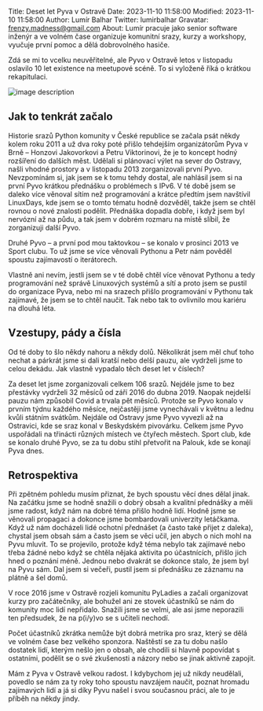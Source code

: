 Title: Deset let Pyva v Ostravě
Date: 2023-11-10 11:58:00
Modified: 2023-11-10 11:58:00
Author: Lumír Balhar
Twitter: lumirbalhar
Gravatar: frenzy.madness@gmail.com
About: Lumír pracuje jako senior software inženýr a ve volném čase organizuje komunitní srazy, kurzy a workshopy, vyučuje první pomoc a dělá dobrovolného hasiče.

Zdá se mi to vcelku neuvěřitelné, ale Pyvo v Ostravě letos v listopadu oslavilo 10 let existence na meetupové scéně. To si vyloženě říká o krátkou rekapitulaci.

![image description]({static}/images/pyvo_ostrava_narozeniny.jpg)

## Jak to tenkrát začalo

Historie srazů Python komunity v České republice se začala psát někdy kolem roku 2011 a už dva roky poté přišlo tehdejším organizátorům Pyva v Brně – Honzovi Jakovorkovi a Petru Viktorinovi, že je to koncept hodný rozšíření do dalších měst. Udělali si plánovací výlet na sever do Ostravy, našli vhodné prostory a v listopadu 2013 zorganizovali první Pyvo. Nevzpomínám si, jak jsem se k tomu tehdy dostal, ale nahlásil jsem si na první Pyvo krátkou přednášku o problémech s IPv6. V té době jsem se daleko více věnoval sítím než programování a krátce předtím jsem navštívil LinuxDays, kde jsem se o tomto tématu hodně dozvěděl, takže jsem se chtěl rovnou o nové znalosti podělit. Přednáška dopadla dobře, i když jsem byl nervózní až na půdu, a tak jsem v dobrém rozmaru na místě slíbil, že zorganizuji další Pyvo.

Druhé Pyvo ­– a první pod mou taktovkou – se konalo v prosinci 2013 ve Sport clubu. To už jsme se více věnovali Pythonu a Petr nám pověděl spoustu zajímavostí o iterátorech.

Vlastně ani nevím, jestli jsem se v té době chtěl více věnovat Pythonu a tedy programování než správě Linuxových systémů a sítí a proto jsem se pustil do organizace Pyva, nebo mi na srazech přišlo programování v Pythonu tak zajímavé, že jsem se to chtěl naučit. Tak nebo tak to ovlivnilo mou kariéru na dlouhá léta.

## Vzestupy, pády a čísla

Od té doby to šlo někdy nahoru a někdy dolů. Několikrát jsem měl chuť toho nechat a párkrát jsme si dali kratší nebo delší pauzu, ale vydrželi jsme to celou dekádu. Jak vlastně vypadalo těch deset let v číslech?

Za deset let jsme zorganizovali celkem 106 srazů. Nejdéle jsme to bez přestávky vydrželi 32 měsíců od září 2016 do dubna 2019. Naopak nejdelší pauzu nám způsobil Covid a trvala pět měsíců. Protože se Pyvo konalo v prvním týdnu každého měsíce, nejčastěji jsme vynechávali v květnu a lednu kvůli státním svátkům. Nejdále od Ostravy jsme Pyvo vyvezli až na Ostravici, kde se sraz konal v Beskydském pivovárku. Celkem jsme Pyvo uspořádali na třinácti různých místech ve čtyřech městech. Sport club, kde se konalo druhé Pyvo, se za tu dobu stihl přetvořit na Palouk, kde se konají Pyva dnes.

## Retrospektiva

Při zpětném pohledu musím přiznat, že bych spoustu věcí dnes dělal jinak. Na začátku jsme se hodně snažili o dobrý obsah a kvalitní přednášky a měli jsme radost, když nám na dobré téma přišlo hodně lidí. Hodně jsme se věnovali propagaci a dokonce jsme bombardovali univerzity letáčkama. Když už nám docházeli lidé ochotní přednášet (a často také přijet z daleka), chystal jsem obsah sám a často jsem se věci učil, jen abych o nich mohl na Pyvu mluvit. To se projevilo, protože když téma nebylo tak zajímavé nebo třeba žádné nebo když se chtěla nějaká aktivita po účastnících, přišlo jich hned o poznání méně. Jednou nebo dvakrát se dokonce stalo, že jsem byl na Pyvu sám. Dal jsem si večeři, pustil jsem si přednášku ze záznamu na plátně a šel domů.

V roce 2016 jsme v Ostravě rozjeli komunitu PyLadies a začali organizovat kurzy pro začátečníky, ale bohužel ani ze stovek účastníků se nám do komunity moc lidí nepřidalo. Snažili jsme se velmi, ale asi jsme neporazili ten předsudek, že na p(i/y)vo se s učiteli nechodí.

Počet účastníků zkrátka nemůže být dobrá metrika pro sraz, který se dělá ve volném čase bez velkého sponzora. Naštěstí se za tu dobu našlo dostatek lidí, kterým nešlo jen o obsah, ale chodili si hlavně popovídat s ostatními, podělit se o své zkušenosti a názory nebo se jinak aktivně zapojit.

Mám z Pyva v Ostravě velkou radost. I kdybychom jej už nikdy neudělali, povedlo se nám za ty roky toho spoustu navzájem naučit, poznat hromadu zajímavých lidí a já si díky Pyvu našel i svou současnou práci, ale to je příběh na někdy jindy.

